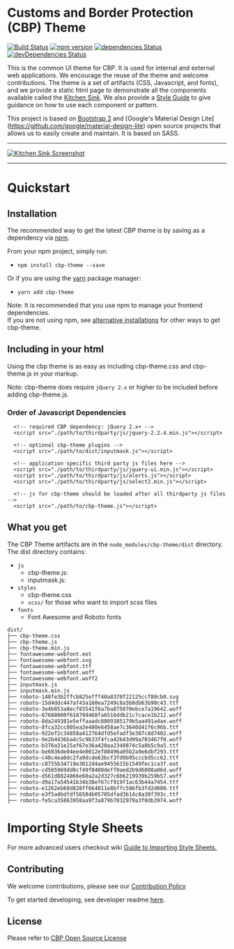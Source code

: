 Customs and Border Protection (CBP) Theme
==========

[![Build Status](https://travis-ci.org/US-CBP/cbp-theme.svg?branch=master)](https://travis-ci.org/US-CBP/cbp-theme)
[![npm version](https://badge.fury.io/js/cbp-theme.svg)](https://badge.fury.io/js/cbp-theme)
[![dependencies Status](https://david-dm.org/us-cbp/cbp-theme/status.svg)](https://david-dm.org/us-cbp/cbp-theme)
[![devDependencies Status](https://david-dm.org/us-cbp/cbp-theme/dev-status.svg)](https://david-dm.org/us-cbp/cbp-theme?type=dev)

This is the common UI theme for CBP. It is used for internal and external web applications. We encourage the reuse of the theme and welcome contributions.  The theme is a set of artifacts (CSS, Javascript, and fonts), and we provide a static html page to demonstrate all the components available called the [Kitchen Sink](https://us-cbp.github.io/cbp-theme).  We also provide a [Style Guide](https://us-cbp.github.io/cbp-style-guide) to give guidance on how to use each component or pattern.

This project is based on [Bootstrap 3](http://getbootstrap.com) and [Google's Material Design Lite] (https://github.com/google/material-design-lite) open source projects that allows us to easily create and maintain.  It is based on SASS.
___

[![Kitchen Sink Screenshot](https://us-cbp.github.io/cbp-theme/images/sample_screen_shot.png)](https://us-cbp.github.io/cbp-theme/images/sample_screen_shot.png)

___

# Quickstart
## Installation
The recommended way to get the latest CBP theme is by saving as a dependency via [npm](https://docs.npmjs.com/getting-started/what-is-npm).  

From your npm project, simply run:  
* `npm install cbp-theme --save`

Or if you are using the [yarn](https://yarnpkg.com/) package manager: 
* `yarn add cbp-theme`

Note: It is recommended that you use npm to manage your frontend dependencies.  
If you are not using npm, see [alternative installations](./alternative-installations.md) for other ways to get cbp-theme. 


## Including in your html

Using the cbp theme is as easy as including cbp-theme.css and cbp-theme.js in your markup.

Note: cbp-theme does require `jQuery 2.x` or higher to be included before adding cbp-theme.js.    

### Order of Javascript Dependencies
```
  <!-- required CBP dependency: jQuery 2.x+ -->
  <script src="./path/to/thirdparty/js/jquery-2.2.4.min.js"></script>

  <!-- optional cbp-theme plugins -->
  <script src="./path/to/dist/inputmask.js"></script>

  <!-- application specific third party js files here -->
  <script src="./path/to/thirdparty/js/jquery-ui.min.js"></script>
  <script src="./path/to/thirdparty/js/alerts.js"></script>
  <script src="./path/to/thirdparty/js/select2.min.js"></script>

  <!-- js for cbp-theme should be loaded after all thirdparty js files -->
  <script src="./path/to/cbp-theme.js"></script>
```

## What you get

The CBP Theme artifacts are in the
`node_modules/cbp-theme/dist` directory.
The dist directory contains:

* `js` 
  - cbp-theme.js:  
  - inputmask.js:   
* `styles` 
  - cbp-theme.css
  - `scss/` for those who want to import scss files 
* `fonts` 
  - Font Awesome and Roboto fonts

```
dist/
├── cbp-theme.css
├── cbp-theme.js
├── cbp-theme.min.js
├── fontawesome-webfont.eot
├── fontawesome-webfont.svg
├── fontawesome-webfont.ttf
├── fontawesome-webfont.woff
├── fontawesome-webfont.woff2
├── inputmask.js
├── inputmask.min.js
├── roboto-148fe3b2ffcb825efff40a8378f22125ccf88cb0.svg
├── roboto-15d4ddc447af43a160ea7249c8a3b8db63b90c43.ttf
├── roboto-3e4b853a8ecf83541f6a7ba875070ebce7a19642.woff
├── roboto-67688000f61879d468fa6516ddb21c7cace1b212.woff
├── roboto-8da249381e5effaaadc8809385179b5aa491a4ae.woff
├── roboto-8fca32cc805ea3e480e6458ae7c3640d41f6c96b.ttf
├── roboto-922ef2c34858a412764dfd5efadf3e387c8d7402.woff
├── roboto-9e2b4436ba4c5c9b33f4fca42b43d99a703467f0.woff
├── roboto-b376a31e25af67e36a420aa2348874c5a8b5c9a5.ttf
├── roboto-be6836de04ee4e0012ef88496a05b2a9e6dbf293.ttf
├── roboto-c40c4ea0dc2fa9dcde63bcf3fd9b95cccbd5cc62.ttf
├── roboto-c8755b34719e3012d4ae9455615b1549fec1ca3f.eot
├── roboto-cd565969dd0cf49f8408deff0aed2b9d6008a06d.woff
├── roboto-d561d8824866e60a2a2d327c6b6219939b259b57.woff
├── roboto-d9a17a54541b34b38ef67cf919f1ac63b44a7454.ttf
├── roboto-e1262eb60d828ff664011e8bffc586fb3fd2d080.ttf
├── roboto-e3f5a4bdfdf56584b05705dfad3b14c8a30f393c.ttf
├── roboto-fe5ca35863958aa9f3a879b7032979a3f0db3974.woff
```


# Importing Style Sheets

For more advanced users checkout wiki [Guide to Importing Style Sheets.](https://github.com/US-CBP/cbp-theme/wiki/Guide-to-Importing-Style-Sheets)



## Contributing
We welcome contributions, please see our [Contribution Policy](https://github.com/US-CBP/open-source-policy/blob/master/CONTRIBUTING.md)

To get started developing, see developer readme [here](./developer-guide.md).

## License
Please refer to [CBP Open Source License](https://github.com/US-CBP/open-source-policy/blob/master/LICENSE.md)
